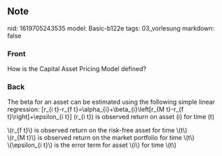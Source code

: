 ## Note
nid: 1619705243535
model: Basic-b122e
tags: 03_vorlesung
markdown: false

### Front
How is the Capital Asset Pricing Model defined?

### Back
The beta for an asset can be estimated using the following simple
linear regression: \[r_{i t}-r_{f t}=\alpha_{i}+\beta_{i}\left[r_{M
t}-r_{f t}\right]+\epsilon_{i t}\] \(r_{i t}\) is observed return
on asset \(i\) for time \(t\)
<div>
  \(r_{f t}\) is observed return on the risk-free asset for time
  \(t\)
</div>
<div>
  \(r_{M t}\) is observed return on the market portfolio for time
  \(t\)
</div>
<div>
  \(\epsilon_{i t}\) is the error term for asset \(i\) for time
  \(t\)
</div>

